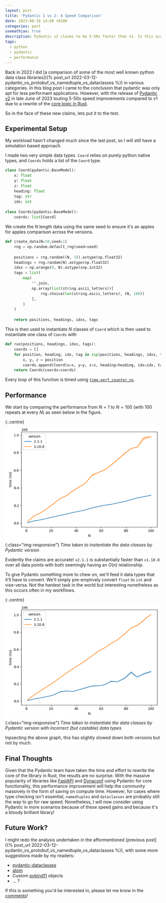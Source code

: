 ```yaml
---
layout: post
title: 'Pydantic 1 vs 2: A Speed Comparison'
date: 2023-08-18 14:49 +0100
categories: post
usemathjax: true
description: Pydantic v2 claims to be 5-50x faster than v1. Is this accurate? Let's put this to the test!
tags:
  - python
  - pydantic
  - performance
---
```


Back in 2022 I did [a comparison of some of the most well known python data class libraries]({% post_url 2022-03-12-pydantic_vs_protobuf_vs_namedtuple_vs_dataclasses %}) in various categories. In this blog post I came to the conclusion that pydantic was only apt for less performant applications. However, with the release of [Pydantic v2](https://docs.pydantic.dev/2.0/blog/pydantic-v2-final/) in late June of 2023 touting 5-50x speed improvements compared to v1 due to a rewrite of the [core logic in Rust](https://github.com/pydantic/pydantic-core).

So in the face of these new claims, lets put it to the test.

## Experimental Setup

My workload hasn't changed much since the last post, so I will still have a simulation based approach.

I made two very simple data types. `Coord` relies on purely python native types, and `Coords` holds a list of the `Coord` type.

```python
class Coord(pydantic.BaseModel):
    x: float
    y: float
    z: float
    heading: float
    tag: str
    idx: int

class Coords(pydantic.BaseModel):
    coords: list[Coord]
```

We create the $N$ length data using the same seed to ensure it's an apples for apples comparison across the versions.

```python
def create_data(N=10,seed=1)
    rng = np.random.default_rng(seed=seed)

    positions = rng.random((N, 3)).astype(np.float32)
    headings = rng.random(N).astype(np.float32)
    idxs = np.arange(0, N).astype(snp.int32)
    tags = list(
        map(
            "".join,
            np.array(list(string.ascii_letters))[
                rng.choice(len(string.ascii_letters), (N, 100))
            ],
        )
    )

    return positions, headings, idxs, tags
```

This is then used to instantiate $N$ classes of `Coord` which is then used to instantiate one class of `Coords` with

```python
def run(positions, headings, idxs, tags):
    coords = []
    for position, heading, idx, tag in zip(positions, headings, idxs, tags):
        x, y, z = position
        coords.append(Coord(x=x, y=y, z=z, heading=heading, idx=idx, tag=tag))
    return Coords(coords=coords)
```

Every loop of this function is timed using [`time.perf_counter_ns`](https://docs.python.org/3/library/time.html#time.perf_counter_ns).

## Performance

We start by comparing the performance from $N=1$ to $N=100$ (with $100$ repeats at every $N$) as seen below in the figure.

{:.centre}
![Speed comparison of instantiating the Pydantic data classes](/static/img/2023-08-18-pydantic-1-vs-2-a-benchmark-test/correct_dtypes.png){:class="img-responsive"}
_Time taken to instantiate the data classes by Pydantic version_

Evidently the claims are accurate! `v2.1.1` is substantially faster than `v1.10.8` over all data points with both seemingly having an $O(n)$ relationship.

To give Pydantic something more to chew on, we'll feed it data types that it'll have to convert. We'll simply pre-emptively convert `float` to `int` and vise-versa. Not the hardest task in the world but interesting nonetheless as this occurs often in my workflows.

{:.centre}
![Speed comparison of instantiating the Pydantic data classes with incorrect data types](/static/img/2023-08-18-pydantic-1-vs-2-a-benchmark-test/incorrect_dtypes.png){:class="img-responsive"}
_Time taken to instantiate the data classes by Pydantic version with incorrect (but castable) data types_

Inpsecting the above graph, this has slightly slowed down both versions but not by much.

## Final Thoughts

Given that the Pydantic team have taken the time and effort to rewrite the core of the library in Rust, the results are no surprise. With the massive popularity of libraries like [FastAPI](https://fastapi.tiangolo.com/) and [Dynaconf](https://www.dynaconf.com/release_notes/#coming-in-31x) using Pydantic for core functionality, this performance improvement will help the community massively in the form of saving on compute time. However, for cases where type checking isn't essential, `namedtuples` and `dataclasses` are probably still the way to go for raw speed. Nonetheless, I will now consider using Pydantic in more scenarios because of these speed gains and because it's a bloody brilliant library!

## Future Work?

I might redo the analysis undertaken in the afformentioned [previous post]({% post_url 2022-03-12-pydantic_vs_protobuf_vs_namedtuple_vs_dataclasses %}), with some more suggestions made by my readers:

- [pydantic-dataclasses](https://docs.pydantic.dev/latest/usage/dataclasses/)
- [atom](https://atom.readthedocs.io/en/latest/)
- Custom [pybind11](https://github.com/pybind/pybind11) objects
- ... ?

If this is something you'd be interested in, please let me know in the [comments](#comments)!
